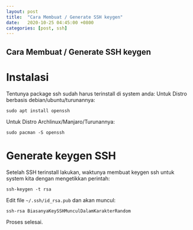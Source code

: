 ```yaml
---
layout: post
title:  "Cara Membuat / Generate SSH keygen"
date:   2020-10-25 04:45:00 +0800
categories: [post, ssh]
---
```


## Cara Membuat / Generate SSH keygen

# Instalasi

Tentunya package ssh sudah harus terinstall di system anda:
Untuk Distro berbasis debian/ubuntu/turunannya:
```
sudo apt install openssh
```

Untuk Distro Archlinux/Manjaro/Turunannya:
```
sudo pacman -S openssh
```


# Generate keygen SSH
Setelah SSH terinstall lakukan, waktunya membuat keygen ssh untuk system kita dengan mengetikkan perintah:
```
ssh-keygen -t rsa
```

Edit file `~/.ssh/id_rsa.pub` dan akan muncul:
```
ssh-rsa BiasanyaKeySSHMunculDalamKarakterRandom

```

Proses selesai.